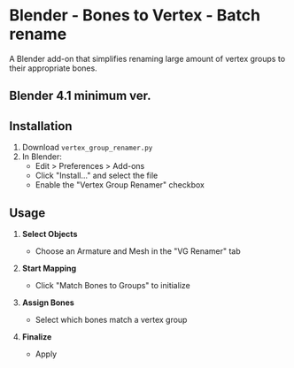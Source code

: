 # Blender - Bones to Vertex - Batch rename

A Blender add-on that simplifies renaming large amount of vertex groups to their appropriate bones. 
## Blender 4.1 minimum ver.

## Installation

1. Download `vertex_group_renamer.py`
2. In Blender:
   - Edit > Preferences > Add-ons
   - Click "Install..." and select the file
   - Enable the "Vertex Group Renamer" checkbox
## Usage

1. **Select Objects**  
   - Choose an Armature and Mesh in the "VG Renamer" tab

2. **Start Mapping**  
   - Click "Match Bones to Groups" to initialize

3. **Assign Bones**  
   - Select which bones match a vertex group

4. **Finalize**  
   - Apply
